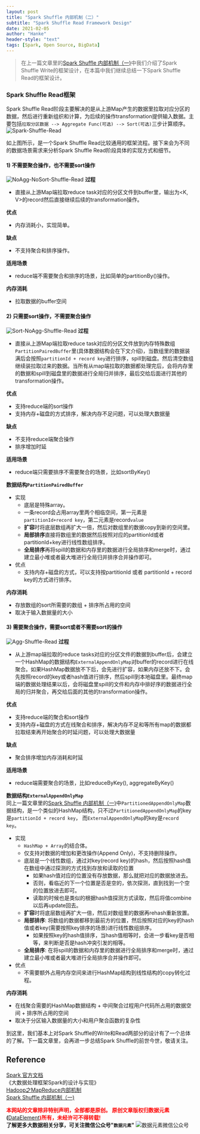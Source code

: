 ```yaml
---
layout: post
title: "Spark Shuffle 内部机制（二）"
subtitle: "Spark Shuffle Read Framework Design"
date: 2021-02-05
author: "Hanke"
header-style: "text"
tags: [Spark, Open Source, BigData]
---
```

> 在上一篇文章里的[Spark Shuffle 内部机制（一)][1]中我们介绍了Spark Shuffle Write的框架设计，在本篇中我们继续总结一下Spark Shuffle Read的框架设计。   

### Spark Shuffle Read框架
Spark Shuffle Read阶段主要解决的是从上游Map产生的数据里拉取对应分区的数据，然后进行重新组织和计算，为后续的操作transformation提供输入数据。主要包括`拉取分区数据 --> Aggregate Func(可选) --> Sort(可选)`三步计算顺序。 
![Spark-Shuffle-Read](/img/spark/shuffle/Spark_Shuffle_Read.png)

如上图所示，是一个Spark Shuffle Read比较通用的框架流程。接下来会为不同的数据场景需求来分析Spark Shuffle Read阶段具体的实现方式和细节。

#### 1) 不需要聚合操作，也不需要sort操作
![NoAgg-NoSort-Shuffle-Read](/img/spark/shuffle/NoAgg_NoSort_in_Shuffle_Read.png)
**过程**  
* 直接从上游Map端拉取reduce task对应的分区文件到buffer里，输出为<K, V>的record然后直接继续后续的transformation操作。  

**优点** 
* 内存消耗小，实现简单。

**缺点**
* 不支持聚合和排序操作。

**适用场景** 
* reduce端不需要聚合和排序的场景，比如简单的partitionBy()操作。

**内存消耗** 
* 拉取数据的buffer空间

#### 2) 只需要sort操作，不需要聚合操作
![Sort-NoAgg-Shuffle-Read](/img/spark/shuffle/Sort_NoAgg_in_Shuffle_Read.png)
**过程**  
* 直接从上游Map端拉取reduce task对应的分区文件放到内存特殊数组`PartitionPairedBuffer`里(具体数据结构会在下文介绍)，当数组里的数据装满后会按照`partitionId + record key`进行排序，spill到磁盘。然后清空数组继续装拉取过来的数据。当所有从map端拉取的数据都处理完后，会将内存里的数据和spill到磁盘里的数据进行全局归并排序，最后交给后面进行其他的transformation操作。

**优点** 
* 支持reduce端的sort操作
* 支持内存+磁盘的方式排序，解决内存不足问题，可以处理大数据量

**缺点**
* 不支持reduce端聚合操作
* 排序增加时延

**适用场景** 
* reduce端只需要排序不需要聚合的场景，比如sortByKey()

**数据结构`PartitionPairedBuffer`**  
* 实现
    * 底层是特殊array。
    * 一条record会占用array里两个相临空间，第一元素是`partitionId+record key`，第二元素是record`value`
    * **扩容**时将底层数组再扩大一倍，然后对数组里的数据copy到新的空间里。
    * **局部排序**直接将数组里的数据然后按照对应的partitionId或者partitionId+key进行线性数组排序。
    * **全局排序**再将spill的数据和内存里的数据进行全局排序和merge时，通过建立最小堆或者最大堆进行全局归并排序合并操作即可。
* 优点
    * 支持内存+磁盘的方式，可以支持按partitionId 或者 partitionId + record key的方式进行排序。  

**内存消耗** 
* 存放数组的sort所需要的数组 + 排序所占用的空间
* 取决于输入数据量的大小

#### 3) 需要聚合操作，需要sort或者不需要sort的操作
![Agg-Shuffle-Read](/img/spark/shuffle/Agg_in_Shuffle_Read.png)
**过程**  
* 从上游map端拉取的reduce tasks对应的分区文件的数据到buffer后，会建立一个HashMap的数据结构`ExternalAppendOnlyMap`对buffer的record进行在线聚合。如果HashMap数据放不下后，会先进行扩容，如果内存还放不下。会先按照record的key或者hash值进行排序，然后spill到本地磁盘里。最终map端的数据处理结果以后，会将磁盘里spill的文件和内存中排好序的数据进行全局的归并聚合，再交给后面的其他的transformation操作。

**优点** 
* 支持reduce端的聚合和sort操作
* 支持内存+磁盘的方式在线聚合和排序，解决内存不足和等所有map的数据都拉取结束再开始聚合的时延问题，可以处理大数据量

**缺点**
* 聚合排序增加内存消耗和时延

**适用场景** 
* reduce端需要聚合的场景，比如reduceByKey(), aggregateByKey()

**数据结构`ExternalAppendOnlyMap`**  
同上一篇文章里的[Spark Shuffle 内部机制（一)](https://dataelement.top/2021/02/03/spark-shuffle-internal-part-i/)中`PartitionedAppendOnlyMap`数据结构，是一个类似的HashMap结构，只不过`PartitionedAppendOnlyMap`的key是`partitionId + record key`， 而`ExternalAppendOnlyMap`的key是`record key`。

* 实现
    * `HashMap + Array`的结合体。
    * 仅支持对数据的增加和更改操作(Append Only)，不支持删除操作。
    * 底层是一个线性数组，通过对key(record key)的hash，然后按照hash值在数组中通过探测的方式找到存放和读取的位置
        * 如果hash值对应的位置没有存放数据，那么就把对应的数据放进去。
        * 否则，看临近的下一个位置是否是空的，依次探测，直到找到一个空的位置放进去即可。
        * 读取的时候也是类似的根据hash值探测方式读取，然后将值combine以后再update回去。
    * **扩容**时将底层数组再扩大一倍，然后对数组里的数据再rehash重新放置。
    * **局部排序**: 将数组的数据都移到最前方的位置，然后按照对应的key的hash值或者key(需要按照key排序的场景)进行线性数组排序。
        * 如果按照key的hash值排序，当hash值相等时，会进一步看key是否相等，来判断是否是hash冲突引发的相等。  
    * **全局排序**: 在将spill的数据和内存里的数据进行全局排序和merge时，通过建立最小堆或者最大堆进行全局排序合并操作即可。
* 优点
    * 不需要额外占用内存空间来进行HashMap结构到线性结构的copy转化过程。

**内存消耗** 
* 在线聚合需要的HashMap数据结构 + 中间聚合过程用户代码所占用的数据空间 + 排序所占用的空间
* 取决于分区输入数据量的大小和用户聚合函数的复杂性

到这里，我们基本上对Spark Shuffle的Write和Read两部分的设计有了一个总体的了解。下一篇文章里，会再进一步总结Spark Shuffle的前世今世，敬请关注。

## Reference
[Spark 官方文档](https://spark.apache.org/docs/latest/rdd-programming-guide.html#shuffle-operations)  
《大数据处理框架Spark的设计与实现》  
[Hadoop之MapReduce内部机制](https://dataelement.top/2021/01/04/MapReduce-in-Hadoop/)  
[Spark Shuffle 内部机制（一)][1]

[1]:https://dataelement.top/2021/02/03/spark-shuffle-internal-part-i
[2]:https://dataelement.top/2021/02/05/spark-shuffle-internal-part-ii


<b><font color="red">本网站的文章除非特别声明，全部都是原创。
原创文章版权归数据元素</font>(</b>[DataElement](https://www.dataelement.top)<b><font color="red">)所有，未经许可不得转载!</font></b>  
**了解更多大数据相关分享，可关注微信公众号"`数据元素`"**
![数据元素微信公众号](/img/dataelement.gif)
